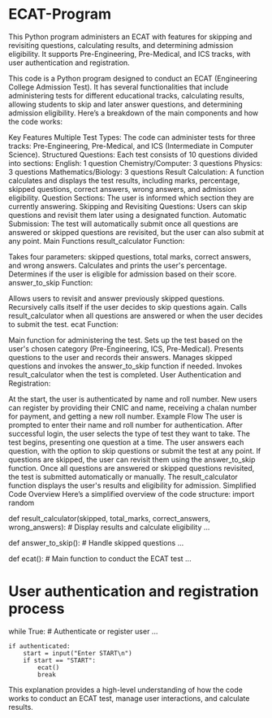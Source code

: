 # ECAT-Program
This Python program administers an ECAT with features for skipping and revisiting questions, calculating results, and determining admission eligibility. It supports Pre-Engineering, Pre-Medical, and ICS tracks, with user authentication and registration.

This code is a Python program designed to conduct an ECAT (Engineering College Admission Test). It has several functionalities that include administering tests for different educational tracks, calculating results, allowing students to skip and later answer questions, and determining admission eligibility. Here’s a breakdown of the main components and how the code works:

Key Features
Multiple Test Types: The code can administer tests for three tracks: Pre-Engineering, Pre-Medical, and ICS (Intermediate in Computer Science).
Structured Questions: Each test consists of 10 questions divided into sections:
English: 1 question
Chemistry/Computer: 3 questions
Physics: 3 questions
Mathematics/Biology: 3 questions
Result Calculation: A function calculates and displays the test results, including marks, percentage, skipped questions, correct answers, wrong answers, and admission eligibility.
Question Sections: The user is informed which section they are currently answering.
Skipping and Revisiting Questions: Users can skip questions and revisit them later using a designated function.
Automatic Submission: The test will automatically submit once all questions are answered or skipped questions are revisited, but the user can also submit at any point.
Main Functions
result_calculator Function:

Takes four parameters: skipped questions, total marks, correct answers, and wrong answers.
Calculates and prints the user's percentage.
Determines if the user is eligible for admission based on their score.
answer_to_skip Function:

Allows users to revisit and answer previously skipped questions.
Recursively calls itself if the user decides to skip questions again.
Calls result_calculator when all questions are answered or when the user decides to submit the test.
ecat Function:

Main function for administering the test.
Sets up the test based on the user's chosen category (Pre-Engineering, ICS, Pre-Medical).
Presents questions to the user and records their answers.
Manages skipped questions and invokes the answer_to_skip function if needed.
Invokes result_calculator when the test is completed.
User Authentication and Registration:

At the start, the user is authenticated by name and roll number.
New users can register by providing their CNIC and name, receiving a chalan number for payment, and getting a new roll number.
Example Flow
The user is prompted to enter their name and roll number for authentication.
After successful login, the user selects the type of test they want to take.
The test begins, presenting one question at a time.
The user answers each question, with the option to skip questions or submit the test at any point.
If questions are skipped, the user can revisit them using the answer_to_skip function.
Once all questions are answered or skipped questions revisited, the test is submitted automatically or manually.
The result_calculator function displays the user's results and eligibility for admission.
Simplified Code Overview
Here’s a simplified overview of the code structure:
import random

def result_calculator(skipped, total_marks, correct_answers, wrong_answers):
    # Display results and calculate eligibility
    ...

def answer_to_skip():
    # Handle skipped questions
    ...

def ecat():
    # Main function to conduct the ECAT test
    ...

# User authentication and registration process
while True:
    # Authenticate or register user
    ...

    if authenticated:
        start = input("Enter START\n")
        if start == "START":
            ecat()
            break
This explanation provides a high-level understanding of how the code works to conduct an ECAT test, manage user interactions, and calculate results.
